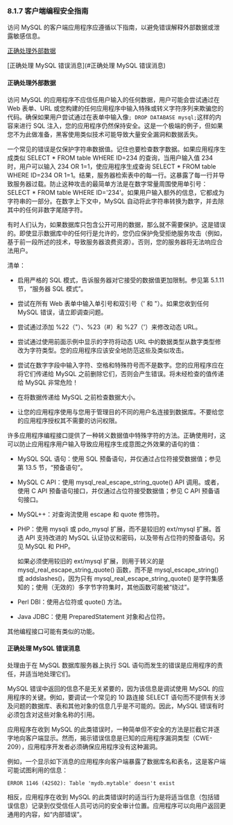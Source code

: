### 8.1.7 客户端编程安全指南

访问 MySQL 的客户端应用程序应遵循以下指南，以避免错误解释外部数据或泄露敏感信息。

[正确处理外部数据](#正确处理外部数据)

[正确处理 MySQL 错误消息](#正确处理 MySQL 错误消息)

#### 正确处理外部数据

访问 MySQL 的应用程序不应信任用户输入的任何数据，用户可能会尝试通过在 Web 表单、URL 或您构建的任何应用程序中输入特殊或转义字符序列来欺骗您的代码。确保如果用户尝试通过在表单中输入像` ; DROP DATABASE mysql; `这样的内容来进行 SQL 注入，您的应用程序仍然保持安全。这是一个极端的例子，但如果您不为此做准备，黑客使用类似技术可能导致大量安全漏洞和数据丢失。

一个常见的错误是仅保护字符串数据值。记住也要检查数字数据。如果应用程序生成类似 SELECT * FROM table WHERE ID=234 的查询，当用户输入值 234 时，用户可以输入 234 OR 1=1，使应用程序生成查询 SELECT * FROM table WHERE ID=234 OR 1=1。结果，服务器检索表中的每一行。这暴露了每一行并导致服务器过载。防止这种攻击的最简单方法是在数字常量周围使用单引号：SELECT * FROM table WHERE ID='234'。如果用户输入额外的信息，它都成为字符串的一部分。在数字上下文中，MySQL 自动将此字符串转换为数字，并去除其中的任何非数字尾随字符。

有时人们认为，如果数据库只包含公开可用的数据，那么就不需要保护。这是错误的。即使显示数据库中的任何行是允许的，您仍应保护免受拒绝服务攻击（例如，基于前一段所述的技术，导致服务器浪费资源）。否则，您的服务器将无法响应合法用户。

清单：

- 启用严格的 SQL 模式，告诉服务器对它接受的数据值更加限制。参见第 5.1.11 节，“服务器 SQL 模式”。


- 尝试在所有 Web 表单中输入单引号和双引号（' 和 "）。如果您收到任何 MySQL 错误，请立即调查问题。


- 尝试通过添加 %22（"）、%23（#）和 %27（'）来修改动态 URL。


- 尝试通过使用前面示例中显示的字符将动态 URL 中的数据类型从数字类型修改为字符类型。您的应用程序应该安全地防范这些及类似攻击。


- 尝试在数字字段中输入字符、空格和特殊符号而不是数字。您的应用程序应在将它们传递给 MySQL 之前删除它们，否则会产生错误。将未经检查的值传递给 MySQL 非常危险！


- 在将数据传递给 MySQL 之前检查数据大小。


- 让您的应用程序使用与您用于管理目的不同的用户名连接到数据库。不要给您的应用程序授权其不需要的访问权限。


许多应用程序编程接口提供了一种转义数据值中特殊字符的方法。正确使用时，这可以防止应用程序用户输入导致应用程序生成意图之外效果的语句的值：

- MySQL SQL 语句：使用 SQL 预备语句，并仅通过占位符接受数据值；参见第 13.5 节，“预备语句”。

- MySQL C API：使用 mysql_real_escape_string_quote() API 调用。或者，使用 C API 预备语句接口，并仅通过占位符接受数据值；参见 C API 预备语句接口。

- MySQL++：对查询流使用 escape 和 quote 修饰符。

- PHP：使用 mysqli 或 pdo_mysql 扩展，而不是较旧的 ext/mysql 扩展。首选 API 支持改进的 MySQL 认证协议和密码，以及带有占位符的预备语句。另见 MySQL 和 PHP。

  如果必须使用较旧的 ext/mysql 扩展，则用于转义的是 mysql_real_escape_string_quote() 函数，而不是 mysql_escape_string() 或 addslashes()，因为只有 mysql_real_escape_string_quote() 是字符集感知的；使用（无效的）多字节字符集时，其他函数可能被“绕过”。

- Perl DBI：使用占位符或 quote() 方法。
- Java JDBC：使用 PreparedStatement 对象和占位符。

其他编程接口可能有类似的功能。

#### 正确处理 MySQL 错误消息

处理由于在 MySQL 数据库服务器上执行 SQL 语句而发生的错误是应用程序的责任，并适当地处理它们。

MySQL 错误中返回的信息不是无关紧要的，因为该信息是调试使用 MySQL 的应用程序的关键。例如，要调试一个常见的 10 路连接 SELECT 语句而不提供有关涉及问题的数据库、表和其他对象的信息几乎是不可能的。因此，MySQL 错误有时必须包含对这些对象名称的引用。

应用程序在收到 MySQL 的此类错误时，一种简单但不安全的方法是拦截它并逐字地向客户端显示。然而，揭示错误信息是已知的应用程序漏洞类型（CWE-209），应用程序开发者必须确保应用程序没有这种漏洞。

例如，一个显示如下消息的应用程序向客户端暴露了数据库名和表名，这是客户端可能试图利用的信息：

```
ERROR 1146 (42S02): Table 'mydb.mytable' doesn't exist
```

相反，应用程序在收到 MySQL 的此类错误时的适当行为是将适当信息（包括错误信息）记录到仅受信任人员可访问的安全审计位置。应用程序可以向用户返回更通用的内容，如“内部错误”。